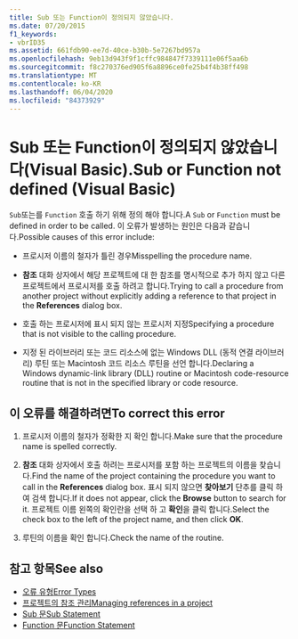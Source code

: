```yaml
---
title: Sub 또는 Function이 정의되지 않았습니다.
ms.date: 07/20/2015
f1_keywords:
- vbrID35
ms.assetid: 661fdb90-ee7d-40ce-b30b-5e7267bd957a
ms.openlocfilehash: 9eb13d943f9f1cffc984847f7339111e06f5aa6b
ms.sourcegitcommit: f8c270376ed905f6a8896ce0fe25b4f4b38ff498
ms.translationtype: MT
ms.contentlocale: ko-KR
ms.lasthandoff: 06/04/2020
ms.locfileid: "84373929"
---
```

# <a name="sub-or-function-not-defined-visual-basic"></a><span data-ttu-id="cecc2-102">Sub 또는 Function이 정의되지 않았습니다(Visual Basic).</span><span class="sxs-lookup"><span data-stu-id="cecc2-102">Sub or Function not defined (Visual Basic)</span></span>
<span data-ttu-id="cecc2-103">`Sub`또는를 `Function` 호출 하기 위해 정의 해야 합니다.</span><span class="sxs-lookup"><span data-stu-id="cecc2-103">A `Sub` or `Function` must be defined in order to be called.</span></span> <span data-ttu-id="cecc2-104">이 오류가 발생하는 원인은 다음과 같습니다.</span><span class="sxs-lookup"><span data-stu-id="cecc2-104">Possible causes of this error include:</span></span>  
  
- <span data-ttu-id="cecc2-105">프로시저 이름의 철자가 틀린 경우</span><span class="sxs-lookup"><span data-stu-id="cecc2-105">Misspelling the procedure name.</span></span>  
  
- <span data-ttu-id="cecc2-106">**참조** 대화 상자에서 해당 프로젝트에 대 한 참조를 명시적으로 추가 하지 않고 다른 프로젝트에서 프로시저를 호출 하려고 합니다.</span><span class="sxs-lookup"><span data-stu-id="cecc2-106">Trying to call a procedure from another project without explicitly adding a reference to that project in the **References** dialog box.</span></span>  
  
- <span data-ttu-id="cecc2-107">호출 하는 프로시저에 표시 되지 않는 프로시저 지정</span><span class="sxs-lookup"><span data-stu-id="cecc2-107">Specifying a procedure that is not visible to the calling procedure.</span></span>  
  
- <span data-ttu-id="cecc2-108">지정 된 라이브러리 또는 코드 리소스에 없는 Windows DLL (동적 연결 라이브러리) 루틴 또는 Macintosh 코드 리소스 루틴을 선언 합니다.</span><span class="sxs-lookup"><span data-stu-id="cecc2-108">Declaring a Windows dynamic-link library (DLL) routine or Macintosh code-resource routine that is not in the specified library or code resource.</span></span>  
  
## <a name="to-correct-this-error"></a><span data-ttu-id="cecc2-109">이 오류를 해결하려면</span><span class="sxs-lookup"><span data-stu-id="cecc2-109">To correct this error</span></span>  
  
1. <span data-ttu-id="cecc2-110">프로시저 이름의 철자가 정확한 지 확인 합니다.</span><span class="sxs-lookup"><span data-stu-id="cecc2-110">Make sure that the procedure name is spelled correctly.</span></span>  
  
2. <span data-ttu-id="cecc2-111">**참조** 대화 상자에서 호출 하려는 프로시저를 포함 하는 프로젝트의 이름을 찾습니다.</span><span class="sxs-lookup"><span data-stu-id="cecc2-111">Find the name of the project containing the procedure you want to call in the **References** dialog box.</span></span> <span data-ttu-id="cecc2-112">표시 되지 않으면 **찾아보기** 단추를 클릭 하 여 검색 합니다.</span><span class="sxs-lookup"><span data-stu-id="cecc2-112">If it does not appear, click the **Browse** button to search for it.</span></span> <span data-ttu-id="cecc2-113">프로젝트 이름 왼쪽의 확인란을 선택 하 고 **확인**을 클릭 합니다.</span><span class="sxs-lookup"><span data-stu-id="cecc2-113">Select the check box to the left of the project name, and then click **OK**.</span></span>  
  
3. <span data-ttu-id="cecc2-114">루틴의 이름을 확인 합니다.</span><span class="sxs-lookup"><span data-stu-id="cecc2-114">Check the name of the routine.</span></span>  
  
## <a name="see-also"></a><span data-ttu-id="cecc2-115">참고 항목</span><span class="sxs-lookup"><span data-stu-id="cecc2-115">See also</span></span>

- [<span data-ttu-id="cecc2-116">오류 유형</span><span class="sxs-lookup"><span data-stu-id="cecc2-116">Error Types</span></span>](../../programming-guide/language-features/error-types.md)
- [<span data-ttu-id="cecc2-117">프로젝트의 참조 관리</span><span class="sxs-lookup"><span data-stu-id="cecc2-117">Managing references in a project</span></span>](/visualstudio/ide/managing-references-in-a-project)
- [<span data-ttu-id="cecc2-118">Sub 문</span><span class="sxs-lookup"><span data-stu-id="cecc2-118">Sub Statement</span></span>](../statements/sub-statement.md)
- [<span data-ttu-id="cecc2-119">Function 문</span><span class="sxs-lookup"><span data-stu-id="cecc2-119">Function Statement</span></span>](../statements/function-statement.md)
